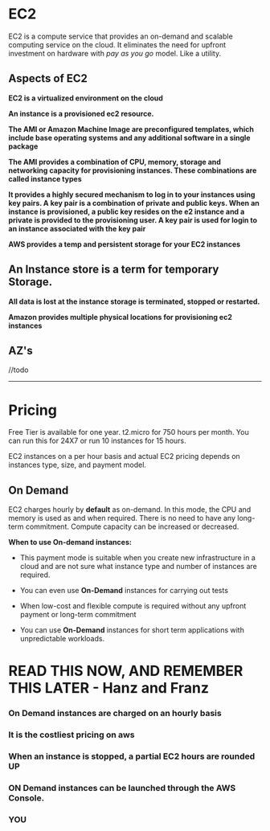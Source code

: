 # EC2

EC2 is a compute service that provides an on-demand and scalable computing service on the cloud.
It eliminates the need for upfront investment on hardware with *pay as you go* model. Like a utility.


## Aspects of EC2   

**EC2 is a virtualized environment on the cloud**

**An instance is a provisioned ec2 resource.**

**The AMI or Amazon Machine Image are preconfigured templates, which include base operating
systems and any additional software in a single package**

**The AMI provides a combination of CPU, memory, storage and networking capacity for provisioning instances.
These combinations are called instance types**

**It provides a highly secured mechanism to log in to your instances using key pairs.
A key pair is a combination of private and public keys. When an instance is provisioned, a public key resides on the e2
instance and a private is provided to the provisioning user. A key pair is used for login to an instance associated with the key pair**

**AWS provides a temp and persistent storage for your EC2 instances**

## An Instance store is a term for temporary Storage.

**All data is lost at the instance storage is terminated, stopped or restarted.**

**Amazon provides multiple physical locations for provisioning ec2 instances**

## AZ's
//todo
****

# Pricing

Free Tier is available for one year. t2.micro for 750 hours per month. You can run this for 24X7 or run 10 instances for 15 hours.

EC2 instances on a per hour basis and actual EC2 pricing depends on instances type, size, and payment model.

## On Demand

EC2 charges hourly by **default** as on-demand. In this mode, the CPU and memory is used as and when required.
There is no need to have any long-term commitment. Compute capacity can be increased or decreased.

**When to use On-demand instances:**

  * This payment mode is suitable when you create new infrastructure in a cloud and are not sure what instance type and
  number of instances are required.

  * You can even use **On-Demand** instances for carrying out tests

  * When low-cost and flexible compute is required without any upfront payment or long-term commitment

  * You can use **On-Demand** instances for short term applications with unpredictable workloads.


# READ THIS NOW, AND REMEMBER THIS LATER - Hanz and Franz

### On Demand instances are charged on an hourly basis

### It is the costliest pricing on aws

### When an instance is stopped, a partial EC2 hours are rounded UP

### ON Demand instances can be launched through the AWS Console.

### YOU
